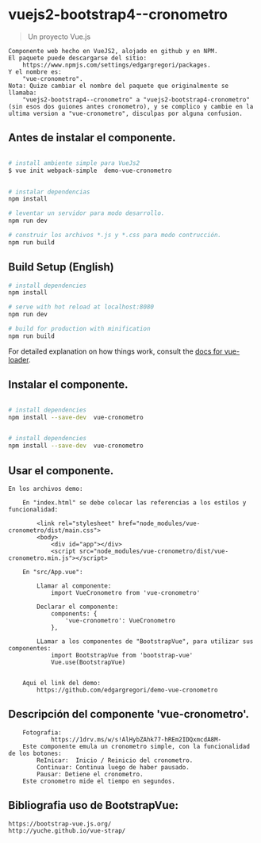 
# vuejs2-bootstrap4--cronometro

> Un proyecto Vue.js 
	
	Componente web hecho en VueJS2, alojado en github y en NPM.
	El paquete puede descargarse del sitio:
		https://www.npmjs.com/settings/edgargregori/packages.
	Y el nombre es:
		"vue-cronometro".
	Nota: Quize cambiar el nombre del paquete que originalmente se llamaba:
		"vuejs2-bootstrap4--cronometro" a "vuejs2-bootstrap4-cronometro" (sin esos dos guiones antes cronometro), y se complico y cambie en la ultima version a "vue-cronometro", disculpas por alguna confusion.
	
## Antes de instalar el componente.

``` bash

# install ambiente simple para VueJs2
$ vue init webpack-simple  demo-vue-cronometro


# instalar dependencias 
npm install 

# leventar un servidor para modo desarrollo. 
npm run dev 

# construir los archivos *.js y *.css para modo contrucción. 
npm run build 


```
## Build Setup (English)

``` bash
# install dependencies
npm install

# serve with hot reload at localhost:8080
npm run dev

# build for production with minification
npm run build
```

For detailed explanation on how things work, consult the [docs for vue-loader](http://vuejs.github.io/vue-loader).

## Instalar el componente.

``` bash

# install dependencies
npm install --save-dev  vue-cronometro


# install dependencies
npm install --save-dev  vue-cronometro

```


## Usar el componente.

	En los archivos demo:

		En "index.html" se debe colocar las referencias a los estilos y funcionalidad:
	
			<link rel="stylesheet" href="node_modules/vue-cronometro/dist/main.css">
			<body>
				<div id="app"></div>
				<script src="node_modules/vue-cronometro/dist/vue-cronometro.min.js"></script>

		En "src/App.vue":

			Llamar al componente:
				import VueCronometro from 'vue-cronometro'

			Declarar el componente:
				components: {
					'vue-cronometro': VueCronometro
				},
		
			LLamar a los componentes de "BootstrapVue", para utilizar sus componentes:
				import BootstrapVue from 'bootstrap-vue'
				Vue.use(BootstrapVue)


		Aqui el link del demo:	
			https://github.com/edgargregori/demo-vue-cronometro


## Descripción del componente 'vue-cronometro'.

		Fotografia:
				https://1drv.ms/w/s!AlHybZAhk77-hREm2IDQxmcdA8M-
		Este componente emula un cronometro simple, con la funcionalidad de los botones:
			ReInicar:  Inicio / Reinicio del cronometro.
			Continuar: Continua luego de haber pausado.
			Pausar: Detiene el cronometro.
		Este cronometro mide el tiempo en segundos.

## Bibliografia uso de BootstrapVue:
	https://bootstrap-vue.js.org/
	http://yuche.github.io/vue-strap/


